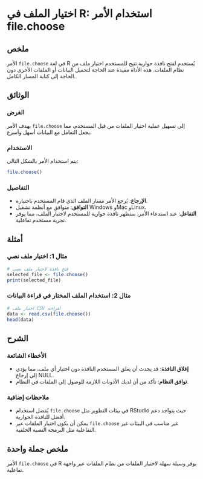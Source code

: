 <!--
Meta Description: # اختيار الملف في R: استخدام الأمر file.choose ## ملخص الأمر `file.choose` في لغة R يُستخدم لفتح نافذة حوارية تتيح للمستخدم اختيار ملف من نظام الملفات...
Meta Keywords: file, choose, اختيار, الأمر, الملفات
-->

# اختيار الملف في R: استخدام الأمر file.choose

## ملخص
الأمر `file.choose` في لغة R يُستخدم لفتح نافذة حوارية تتيح للمستخدم اختيار ملف من نظام الملفات. هذه الأداة مفيدة عند الحاجة لتحميل البيانات أو الملفات الأخرى دون الحاجة إلى كتابة المسار الكامل.

## الوثائق
### الغرض
يهدف الأمر `file.choose` إلى تسهيل عملية اختيار الملفات من قبل المستخدم، مما يجعل التعامل مع البيانات أسهل وأسرع.

### الاستخدام
يتم استخدام الأمر بالشكل التالي:
```R
file.choose()
```

### التفاصيل
- **الإرجاع**: يُرجع الأمر مسار الملف الذي قام المستخدم باختياره.
- **التوافق**: متوافق مع أنظمة تشغيل Windows وMac وLinux.
- **التفاعل**: عند استدعاء الأمر، ستظهر نافذة حوارية للمستخدم لاختيار الملف، مما يوفر تجربة مستخدم تفاعلية.

## أمثلة
### مثال 1: اختيار ملف نصي
```R
# فتح نافذة لاختيار ملف نصي
selected_file <- file.choose()
print(selected_file)
```

### مثال 2: استخدام الملف المختار في قراءة البيانات
```R
# اختيار ملف CSV لقراءته
data <- read.csv(file.choose())
head(data)
```

## الشرح
### الأخطاء الشائعة
- **إغلاق النافذة**: قد يحدث أن يغلق المستخدم النافذة دون اختيار أي ملف، مما يؤدي إلى إرجاع NULL.
- **توافق النظام**: تأكد من أن لديك الأذونات اللازمة للوصول إلى الملفات في النظام.

### ملاحظات إضافية
- يُفضل استخدام `file.choose` في بيئات التطوير مثل RStudio حيث يتواجد دعم أفضل للنافذة الحوارية.
- يمكن أن يكون اختيار الملفات عبر `file.choose` غير مناسب في البيئات غير التفاعلية مثل البرمجة النصية الخلفية.

## ملخص جملة واحدة
الأمر `file.choose` في R يوفر وسيلة سهلة لاختيار الملفات من نظام الملفات عبر واجهة تفاعلية.
